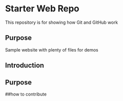 # Starter Web Repo

This repository is for showing how Git and GitHub work

## Purpose

Sample website with plenty of files for demos

## Introduction

## Purpose

##how to contribute


